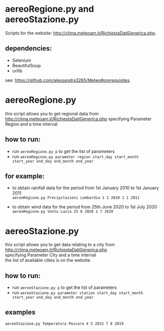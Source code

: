 # aereoRegione.py and aereoStazione.py
Scripts for the website: http://clima.meteoam.it/RichiestaDatiGenerica.php.

## dependencies:
- Selenium
- BeautifulSoup
- urllib

see: https://github.com/alessandra3265/Meteo#prerequisites.

# aereoRegione.py
this script allows you to get regional data from http://clima.meteoam.it/RichiestaDatiGenerica.php
specifying Parameter Region and a time interval 

## how to run:
- run `aereoRegione.py p` to get the list of parameters
- run `aereoRegione.py parameter region start_day start_month start_year end_day end_month end_year`</br>

## for example: </br>

- to obtain rainfall data for the period from 1st January 2010 to 1st January 2011</br>
`aereoRegione.py Precipitazioni Lombardia 1 1 2010 1 1 2011`

- to obtain wind data for the period from 25th June 2020 to 1st July 2020</br>
`aereoRegione.py Vento Lazio 25 6 2020 1 7 2020`

# aereoStazione.py
this script allows you to get data relating to a city from http://clima.meteoam.it/RichiestaDatiGenerica.php </br>
specifying Parameter City and a time interval 
</br>
the list of available cities is on the website</br>

## how to run:
- run `aereoStazione.py p` to get the list of parameters
- run `aereoStazione.py parameter station start_day start_month start_year end_day end_month end_year`</br>

## examples
`aereoStazione.py Temperatura Pescara 4 5 2015 7 8 2019`




